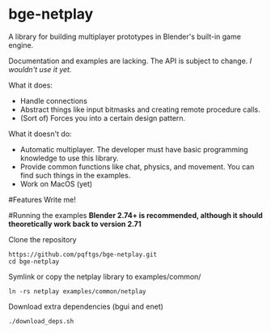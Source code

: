 # bge-netplay
A library for building multiplayer prototypes in Blender's built-in game engine.

Documentation and examples are lacking.  The API is subject to change.  *I wouldn't use it yet.*

What it does:
- Handle connections
- Abstract things like input bitmasks and creating remote procedure calls.
- (Sort of) Forces you into a certain design pattern.

What it doesn't do:
- Automatic multiplayer.  The developer must have basic programming knowledge to use this library.
- Provide common functions like chat, physics, and movement.  You can find such things in the examples.
- Work on MacOS (yet)

#Features
Write me!



#Running the examples
**Blender 2.74+ is recommended, although it should theoretically work back to version 2.71**

Clone the repository
```
https://github.com/pqftgs/bge-netplay.git
cd bge-netplay
```
Symlink or copy the netplay library to examples/common/
```
ln -rs netplay examples/common/netplay
```
Download extra dependencies (bgui and enet)
```
./download_deps.sh
```
